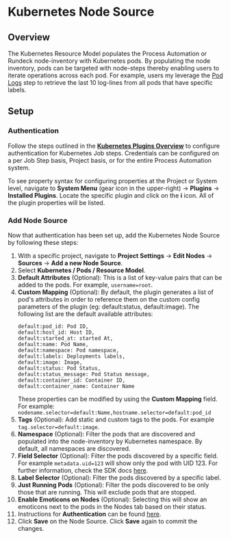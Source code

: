# Kubernetes Node Source

## Overview 

The Kubernetes Resource Model populates the Process Automation or Rundeck node-inventory with Kubernetes pods.  By populating the node inventory, 
pods can be targeted with node-steps thereby enabling users to iterate operations across each pod.  For example, users my leverage the [Pod Logs](/manual/node-steps/kubernetes-pod-plugins.html#kubernetes-pod-logs)
step to retrieve the last 10 log-lines from all pods that have specific labels.

## Setup

### Authentication

Follow the steps outlined in the [**Kubernetes Plugins Overview**](/manual/plugins/kubernetes-plugins-overview) to configure authentication for Kubernetes Job steps.
Credentials can be configured on a per Job Step basis, Project basis, or for the entire Process Automation system.

To see property syntax for configuring properties at the Project or System level, navigate to **System Menu** (gear icon in the upper-right) -> **Plugins** -> **Installed Plugins**.
Locate the specific plugin and click on the **i** icon.  All of the plugin properties will be listed.

### Add Node Source

Now that authentication has been set up, add the Kubernetes Node Source by following these steps:

1. With a specific project, navigate to **Project Settings** -> **Edit Nodes** -> **Sources** -> **Add a new Node Source**.
2. Select **Kubernetes / Pods / Resource Model**.
3. **Default Attributes** (Optional): This is a list of key-value pairs that can be added to the pods. For example, `username=root`.
4. **Custom Mapping** (Optional): By default, the plugin generates a list of pod's attributes in order to reference them on the custom config parameters of the plugin (eg: default:status, default:image). The following list are the default available attributes:
    ```
    default:pod_id: Pod ID,
    default:host_id: Host ID,
    default:started_at: started At,
    default:name: Pod Name,
    default:namespace: Pod namespace,
    default:labels: Deployments labels,
    default:image: Image,
    default:status: Pod Status,
    default:status_message: Pod Status message,
    default:container_id: Container ID,
    default:container_name: Container Name
    ```
   These properties can be modified by using the **Custom Mapping** field. For example: `nodename.selector=default:Name,hostname.selector=default:pod_id`
5. **Tags** (Optional): Add static and custom tags to the pods. For example `tag.selector=default:image`.
6. **Namespace** (Optional): Filter the pods that are discovered and populated into the node-inventory by Kubernetes namespace. By default, all namespaces are discovered.
7. **Field Selector** (Optional): Filter the pods discovered by a specific field. For example `metadata.uid=123` will show only the pod with UID 123. For further information, check the SDK docs [here](https://github.com/kubernetes-client/python/blob/fd5a0c49259e83d928535dd66ab083ddb92ccecf/kubernetes/docs/CoreV1Api.md#return-type-116).
8. **Label Selector** (Optional): Filter the pods discovered by a specific label.
9. **Just Running Pods** (Optional): Filter the pods discovered to be only those that are running. This will exclude pods that are stopped.
10. **Enable Emoticons on Nodes** (Optional): Selecting this will show an emoticons next to the pods in the Nodes tab based on their status.
11. Instructions for **Authentication** can be found [here](/manual/plugins/kubernetes-plugins-overview).
12. Click **Save** on the Node Source.  Click **Save** again to commit the changes.